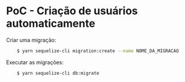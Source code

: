 # PoC - Criação de usuários automaticamente

Criar uma migração:

```bash
    $ yarn sequelize-cli migration:create --name NOME_DA_MIGRACAO
```

Executar as migrações:

```bash
    $ yarn sequelize-cli db:migrate
```